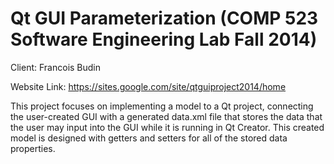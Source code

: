 Qt GUI Parameterization (COMP 523 Software Engineering Lab Fall 2014)
=====

Client: Francois Budin

Website Link: https://sites.google.com/site/qtguiproject2014/home

This project focuses on implementing a model to a Qt project, connecting the user-created GUI with a generated data.xml file that stores the data that the user may input into the GUI while it is running in Qt Creator. This created model is designed with getters and setters for all of the stored data properties.
